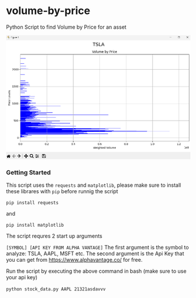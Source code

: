 # volume-by-price
Python Script to find Volume by Price for an asset

![Volume By Price](images/preview.png)


### Getting Started

This script uses the `requests` and `matplotlib`, please make sure to install these librares with `pip` before runnig the script

```
pip install requests
```
and
```
pip install matplotlib
```

The script requres 2 start up arguments

```[SYMBOL] [API KEY FROM ALPHA VANTAGE]```
The first argument is the symbol to analyze: TSLA, AAPL, MSFT etc. The second argument is the Api Key that you can get from https://www.alphavantage.co/ for free.

Run the script by executing the above command in bash (make sure to use your api key)

```python stock_data.py AAPL 21321asdavvv```